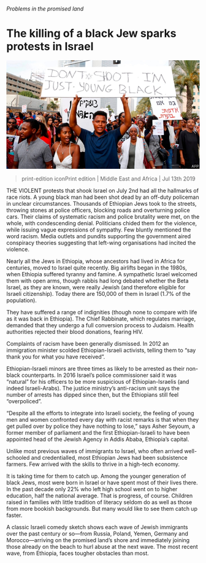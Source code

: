 ###### Problems in the promised land

# The killing of a black Jew sparks protests in Israel 

![image](images/20190713_MAP002.jpg) 

> print-edition iconPrint edition | Middle East and Africa | Jul 13th 2019 

THE VIOLENT protests that shook Israel on July 2nd had all the hallmarks of race riots. A young black man had been shot dead by an off-duty policeman in unclear circumstances. Thousands of Ethiopian Jews took to the streets, throwing stones at police officers, blocking roads and overturning police cars. Their claims of systematic racism and police brutality were met, on the whole, with condescending denial. Politicians chided them for the violence, while issuing vague expressions of sympathy. Few bluntly mentioned the word racism. Media outlets and pundits supporting the government aired conspiracy theories suggesting that left-wing organisations had incited the violence. 

Nearly all the Jews in Ethiopia, whose ancestors had lived in Africa for centuries, moved to Israel quite recently. Big airlifts began in the 1980s, when Ethiopia suffered tyranny and famine. A sympathetic Israel welcomed them with open arms, though rabbis had long debated whether the Beta Israel, as they are known, were really Jewish (and therefore eligible for Israeli citizenship). Today there are 150,000 of them in Israel (1.7% of the population). 

They have suffered a range of indignities (though none to compare with life as it was back in Ethiopia). The Chief Rabbinate, which regulates marriage, demanded that they undergo a full conversion process to Judaism. Health authorities rejected their blood donations, fearing HIV. 

Complaints of racism have been generally dismissed. In 2012 an immigration minister scolded Ethiopian-Israeli activists, telling them to “say thank you for what you have received”. 

Ethiopian-Israeli minors are three times as likely to be arrested as their non-black counterparts. In 2016 Israel’s police commissioner said it was “natural” for his officers to be more suspicious of Ethiopian-Israelis (and indeed Israeli-Arabs). The justice ministry’s anti-racism unit says the number of arrests has dipped since then, but the Ethiopians still feel “overpoliced”. 

“Despite all the efforts to integrate into Israeli society, the feeling of young men and women confronted every day with racist remarks is that when they get pulled over by police they have nothing to lose,” says Asher Seyoum, a former member of parliament and the first Ethiopian-Israeli to have been appointed head of the Jewish Agency in Addis Ababa, Ethiopia’s capital. 

Unlike most previous waves of immigrants to Israel, who often arrived well-schooled and credentialled, most Ethiopian Jews had been subsistence farmers. Few arrived with the skills to thrive in a high-tech economy. 

It is taking time for them to catch up. Among the younger generation of black Jews, most were born in Israel or have spent most of their lives there. In the past decade only 22% who left high school went on to higher education, half the national average. That is progress, of course. Children raised in families with little tradition of literacy seldom do as well as those from more bookish backgrounds. But many would like to see them catch up faster. 

A classic Israeli comedy sketch shows each wave of Jewish immigrants over the past century or so—from Russia, Poland, Yemen, Germany and Morocco—arriving on the promised land’s shore and immediately joining those already on the beach to hurl abuse at the next wave. The most recent wave, from Ethiopia, faces tougher obstacles than most. 

